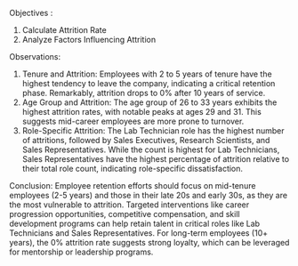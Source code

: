 Objectives : 
1. Calculate Attrition Rate
2. Analyze Factors Influencing Attrition

Observations:
1. Tenure and Attrition: Employees with 2 to 5 years of tenure have the highest tendency to leave the company, indicating a critical retention phase. Remarkably, attrition drops to 0% after 10 years of service.
2. Age Group and Attrition: The age group of 26 to 33 years exhibits the highest attrition rates, with notable peaks at ages 29 and 31. This suggests mid-career employees are more prone to turnover.
3. Role-Specific Attrition:
   The Lab Technician role has the highest number of attritions, followed by Sales Executives, Research Scientists, and Sales Representatives.
   While the count is highest for Lab Technicians, Sales Representatives have the highest percentage of attrition relative to their total role count, indicating role-specific dissatisfaction.

Conclusion:
Employee retention efforts should focus on mid-tenure employees (2-5 years) and those in their late 20s and early 30s, as they are the most vulnerable to attrition.
Targeted interventions like career progression opportunities, competitive compensation, and skill development programs can help retain talent in critical roles like Lab Technicians and Sales Representatives.
For long-term employees (10+ years), the 0% attrition rate suggests strong loyalty, which can be leveraged for mentorship or leadership programs.
